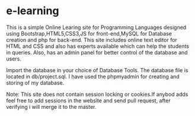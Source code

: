 # e-learning
This is a simple Online Learing site for Programming Languages designed using Bootstrap,HTML5,CSS3,JS for front-end,MySQL for Database creation and php for back-end.
This site includes online text editor for HTML and CSS and also has experts available which can help the students in queries.
Also, has an admin panel for better control of the database and users.

Import the database in your choice of Database Tools.
The database file is located in db/project.sql.
I have used the phpmyadmin for creating and storing of my database.

Note: This site does not contain session locking or cookies.If anybod adds feel free to add sessions in the website and send pull request, after verifying i will merge it to the master.
